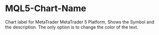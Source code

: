 # MQL5-Chart-Name
Chart label for MetaTrader MetaTrader 5 Platform, 
Shows the Symbol and the description. 
The only option is to change the color of the text. 

